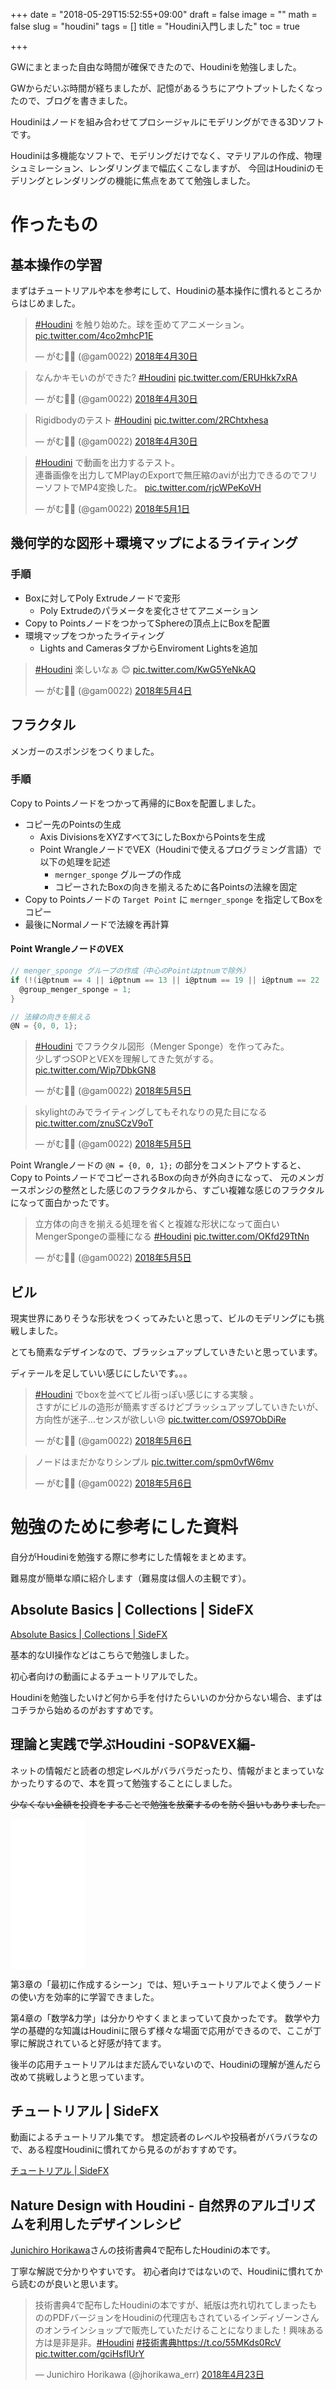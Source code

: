 +++
date = "2018-05-29T15:52:55+09:00"
draft = false
image = ""
math = false
slug = "houdini"
tags = []
title = "Houdini入門しました"
toc = true

+++

GWにまとまった自由な時間が確保できたので、Houdiniを勉強しました。

GWからだいぶ時間が経ちましたが、記憶があるうちにアウトプットしたくなったので、ブログを書きました。

Houdiniはノードを組み合わせてプロシージャルにモデリングができる3Dソフトです。

Houdiniは多機能なソフトで、モデリングだけでなく、マテリアルの作成、物理シュミレーション、レンダリングまで幅広くこなしますが、
今回はHoudiniのモデリングとレンダリングの機能に焦点をあてて勉強しました。

# 作ったもの

<!--more-->

## 基本操作の学習

まずはチュートリアルや本を参考にして、Houdiniの基本操作に慣れるところからはじめました。

<blockquote class="twitter-tweet" data-lang="ja"><p lang="ja" dir="ltr"><a href="https://twitter.com/hashtag/Houdini?src=hash&amp;ref_src=twsrc%5Etfw">#Houdini</a> を触り始めた。球を歪めてアニメーション。 <a href="https://t.co/4co2mhcP1E">pic.twitter.com/4co2mhcP1E</a></p>&mdash; がむ🌷🌴 (@gam0022) <a href="https://twitter.com/gam0022/status/990798407903006720?ref_src=twsrc%5Etfw">2018年4月30日</a></blockquote>
<script async src="https://platform.twitter.com/widgets.js" charset="utf-8"></script>

<blockquote class="twitter-tweet" data-lang="ja"><p lang="ja" dir="ltr">なんかキモいのができた? <a href="https://twitter.com/hashtag/Houdini?src=hash&amp;ref_src=twsrc%5Etfw">#Houdini</a> <a href="https://t.co/ERUHkk7xRA">pic.twitter.com/ERUHkk7xRA</a></p>&mdash; がむ🌷🌴 (@gam0022) <a href="https://twitter.com/gam0022/status/990907534188802048?ref_src=twsrc%5Etfw">2018年4月30日</a></blockquote>
<script async src="https://platform.twitter.com/widgets.js" charset="utf-8"></script>

<blockquote class="twitter-tweet" data-lang="ja"><p lang="ja" dir="ltr">Rigidbodyのテスト <a href="https://twitter.com/hashtag/Houdini?src=hash&amp;ref_src=twsrc%5Etfw">#Houdini</a> <a href="https://t.co/2RChtxhesa">pic.twitter.com/2RChtxhesa</a></p>&mdash; がむ🌷🌴 (@gam0022) <a href="https://twitter.com/gam0022/status/990907581097914369?ref_src=twsrc%5Etfw">2018年4月30日</a></blockquote>
<script async src="https://platform.twitter.com/widgets.js" charset="utf-8"></script>

<blockquote class="twitter-tweet" data-lang="ja"><p lang="ja" dir="ltr"><a href="https://twitter.com/hashtag/Houdini?src=hash&amp;ref_src=twsrc%5Etfw">#Houdini</a> で動画を出力するテスト。<br>連番画像を出力してMPlayのExportで無圧縮のaviが出力できるのでフリーソフトでMP4変換した。 <a href="https://t.co/rjcWPeKoVH">pic.twitter.com/rjcWPeKoVH</a></p>&mdash; がむ🌷🌴 (@gam0022) <a href="https://twitter.com/gam0022/status/991361769753886720?ref_src=twsrc%5Etfw">2018年5月1日</a></blockquote>
<script async src="https://platform.twitter.com/widgets.js" charset="utf-8"></script>

## 幾何学的な図形＋環境マップによるライティング

### 手順

- Boxに対してPoly Extrudeノードで変形
  - Poly Extrudeのパラメータを変化させてアニメーション
- Copy to PointsノードをつかってSphereの頂点上にBoxを配置
- 環境マップをつかったライティング
  - Lights and CamerasタブからEnviroment Lightsを追加

<blockquote class="twitter-tweet" data-lang="ja"><p lang="ja" dir="ltr"><a href="https://twitter.com/hashtag/Houdini?src=hash&amp;ref_src=twsrc%5Etfw">#Houdini</a> 楽しいなぁ 😊 <a href="https://t.co/KwG5YeNkAQ">pic.twitter.com/KwG5YeNkAQ</a></p>&mdash; がむ🌷🌴 (@gam0022) <a href="https://twitter.com/gam0022/status/992291181873717250?ref_src=twsrc%5Etfw">2018年5月4日</a></blockquote>
<script async src="https://platform.twitter.com/widgets.js" charset="utf-8"></script>

## フラクタル

メンガーのスポンジをつくりました。

### 手順

Copy to Pointsノードをつかって再帰的にBoxを配置しました。

- コピー先のPointsの生成
    - Axis DivisionsをXYZすべて3にしたBoxからPointsを生成
    - Point WrangleノードでVEX（Houdiniで使えるプログラミング言語）で以下の処理を記述
        - `mernger_sponge` グループの作成
        - コピーされたBoxの向きを揃えるために各Pointsの法線を固定
- Copy to Pointsノードの `Target Point` に `mernger_sponge` を指定してBoxをコピー
- 最後にNormalノードで法線を再計算

#### Point WrangleノードのVEX

```c
// menger_sponge グループの作成（中心のPointはptnumで除外）
if (!(i@ptnum == 4 || i@ptnum == 13 || i@ptnum == 19 || i@ptnum == 22 || i@ptnum == 24  || i@ptnum == 25)) {
  @group_menger_sponge = 1;
}

// 法線の向きを揃える
@N = {0, 0, 1};
```

<blockquote class="twitter-tweet" data-lang="ja"><p lang="ja" dir="ltr"><a href="https://twitter.com/hashtag/Houdini?src=hash&amp;ref_src=twsrc%5Etfw">#Houdini</a> でフラクタル図形（Menger Sponge）を作ってみた。<br>少しずつSOPとVEXを理解してきた気がする。 <a href="https://t.co/Wip7DbkGN8">pic.twitter.com/Wip7DbkGN8</a></p>&mdash; がむ🌷🌴 (@gam0022) <a href="https://twitter.com/gam0022/status/992626756900208640?ref_src=twsrc%5Etfw">2018年5月5日</a></blockquote>
<script async src="https://platform.twitter.com/widgets.js" charset="utf-8"></script>

<blockquote class="twitter-tweet" data-conversation="none" data-lang="ja"><p lang="ja" dir="ltr">skylightのみでライティングしてもそれなりの見た目になる <a href="https://t.co/znuSCzV9oT">pic.twitter.com/znuSCzV9oT</a></p>&mdash; がむ🌷🌴 (@gam0022) <a href="https://twitter.com/gam0022/status/992627002510229504?ref_src=twsrc%5Etfw">2018年5月5日</a></blockquote>
<script async src="https://platform.twitter.com/widgets.js" charset="utf-8"></script>

Point Wrangleノードの `@N = {0, 0, 1};` の部分をコメントアウトすると、
Copy to PointsノードでコピーされるBoxの向きが外向きになって、
元のメンガースポンジの整然とした感じのフラクタルから、すごい複雑な感じのフラクタルになって面白かったです。

<blockquote class="twitter-tweet" data-conversation="none" data-lang="ja"><p lang="ja" dir="ltr">立方体の向きを揃える処理を省くと複雑な形状になって面白い<br>MengerSpongeの亜種になる <a href="https://twitter.com/hashtag/Houdini?src=hash&amp;ref_src=twsrc%5Etfw">#Houdini</a> <a href="https://t.co/OKfd29TtNn">pic.twitter.com/OKfd29TtNn</a></p>&mdash; がむ🌷🌴 (@gam0022) <a href="https://twitter.com/gam0022/status/992639541818286080?ref_src=twsrc%5Etfw">2018年5月5日</a></blockquote>
<script async src="https://platform.twitter.com/widgets.js" charset="utf-8"></script>

## ビル

現実世界にありそうな形状をつくってみたいと思って、ビルのモデリングにも挑戦しました。

とても簡素なデザインなので、ブラッシュアップしていきたいと思っています。

ディテールを足していい感じにしたいです。。。

<blockquote class="twitter-tweet" data-lang="ja"><p lang="ja" dir="ltr"><a href="https://twitter.com/hashtag/Houdini?src=hash&amp;ref_src=twsrc%5Etfw">#Houdini</a> でboxを並べてビル街っぽい感じにする実験 。<br>さすがにビルの造形が簡素すぎるけどブラッシュアップしていきたいが、方向性が迷子…センスが欲しい😢 <a href="https://t.co/OS97ObDiRe">pic.twitter.com/OS97ObDiRe</a></p>&mdash; がむ🌷🌴 (@gam0022) <a href="https://twitter.com/gam0022/status/993090700810960898?ref_src=twsrc%5Etfw">2018年5月6日</a></blockquote>
<script async src="https://platform.twitter.com/widgets.js" charset="utf-8"></script>

<blockquote class="twitter-tweet" data-conversation="none" data-lang="ja"><p lang="ja" dir="ltr">ノードはまだかなりシンプル <a href="https://t.co/spm0vfW6mv">pic.twitter.com/spm0vfW6mv</a></p>&mdash; がむ🌷🌴 (@gam0022) <a href="https://twitter.com/gam0022/status/993094235959148545?ref_src=twsrc%5Etfw">2018年5月6日</a></blockquote>
<script async src="https://platform.twitter.com/widgets.js" charset="utf-8"></script>

# 勉強のために参考にした資料

自分がHoudiniを勉強する際に参考にした情報をまとめます。

難易度が簡単な順に紹介します（難易度は個人の主観です）。

## Absolute Basics | Collections | SideFX

[Absolute Basics | Collections | SideFX](https://www.sidefx.com/ja/learn/collections/quickstart-houdinis-interface/)

基本的なUI操作などはこちらで勉強しました。

初心者向けの動画によるチュートリアルでした。

Houdiniを勉強したいけど何から手を付けたらいいのか分からない場合、まずはコチラから始めるのがおすすめです。

## 理論と実践で学ぶHoudini -SOP&VEX編-

ネットの情報だと読者の想定レベルがバラバラだったり、情報がまとまっていなかったりするので、本を買って勉強することにしました。

~~少なくない金額を投資をすることで勉強を放棄するのを防ぐ狙いもありました。~~

<iframe style="width:120px;height:240px;" marginwidth="0" marginheight="0" scrolling="no" frameborder="0" src="//rcm-fe.amazon-adsystem.com/e/cm?lt1=_blank&bc1=000000&IS2=1&bg1=FFFFFF&fc1=000000&lc1=0000FF&t=gam00220c-22&o=9&p=8&l=as4&m=amazon&f=ifr&ref=as_ss_li_til&asins=4862463592&linkId=39d4631fcb78f2a52831eda1a684877c"></iframe>

<!--
<blockquote class="twitter-tweet" data-lang="ja"><p lang="ja" dir="ltr">これでお勉強する <a href="https://t.co/AqMF81twWI">pic.twitter.com/AqMF81twWI</a></p>&mdash; がむ🌷🌴 (@gam0022) <a href="https://twitter.com/gam0022/status/991133151811416064?ref_src=twsrc%5Etfw">2018年5月1日</a></blockquote>
<script async src="https://platform.twitter.com/widgets.js" charset="utf-8"></script>
-->

第3章の「最初に作成するシーン」では、短いチュートリアルでよく使うノードの使い方を効率的に学習できました。

第4章の「数学&力学」は分かりやすくまとまっていて良かったです。
数学や力学の基礎的な知識はHoudiniに限らず様々な場面で応用ができるので、ここが丁寧に解説されていると好感が持てます。

後半の応用チュートリアルはまだ読んでいないので、Houdiniの理解が進んだら改めて挑戦しようと思っています。

## チュートリアル | SideFX

動画によるチュートリアル集です。
想定読者のレベルや投稿者がバラバラなので、ある程度Houdiniに慣れてから見るのがおすすめです。

[チュートリアル | SideFX](https://www.sidefx.com/ja/tutorials/)

## Nature Design with Houdini - 自然界のアルゴリズムを利用したデザインレシピ

[Junichiro Horikawa](https://twitter.com/jhorikawa_err)さんの技術書典4で配布したHoudiniの本です。

丁寧な解説で分かりやすいです。
初心者向けではないので、Houdiniに慣れてから読むのが良いと思います。

<blockquote class="twitter-tweet" data-lang="ja"><p lang="ja" dir="ltr">技術書典4で配布したHoudiniの本ですが、紙版は売れ切れてしまったもののPDFバージョンをHoudiniの代理店もされているインディゾーンさんのオンラインショップで販売していただけることになりました！興味ある方は是非是非。<a href="https://twitter.com/hashtag/Houdini?src=hash&amp;ref_src=twsrc%5Etfw">#Houdini</a> <a href="https://twitter.com/hashtag/%E6%8A%80%E8%A1%93%E6%9B%B8%E5%85%B8?src=hash&amp;ref_src=twsrc%5Etfw">#技術書典</a><a href="https://t.co/55MKds0RcV">https://t.co/55MKds0RcV</a> <a href="https://t.co/gciHsflUrY">pic.twitter.com/gciHsflUrY</a></p>&mdash; Junichiro Horikawa (@jhorikawa_err) <a href="https://twitter.com/jhorikawa_err/status/988247559310266368?ref_src=twsrc%5Etfw">2018年4月23日</a></blockquote>
<script async src="https://platform.twitter.com/widgets.js" charset="utf-8"></script>
